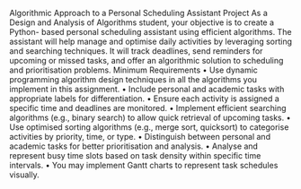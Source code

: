 Algorithmic Approach to a Personal Scheduling Assistant Project
As a Design and Analysis of Algorithms student, your objective is to create a Python- based personal scheduling assistant using efficient algorithms. The assistant will help manage and optimise daily activities by leveraging sorting and searching techniques. It will track deadlines, send reminders for upcoming or missed tasks, and offer an algorithmic solution to scheduling and prioritisation problems.
Minimum Requirements
• Use dynamic programming algorithm design techniques in all the algorithms you implement in this assignment.
• Include personal and academic tasks with appropriate labels for differentiation.
• Ensure each activity is assigned a specific time and deadlines are monitored.
• Implement efficient searching algorithms (e.g., binary search) to allow quick
retrieval of upcoming tasks.
• Use optimised sorting algorithms (e.g., merge sort, quicksort) to categorise
activities by priority, time, or type.
• Distinguish between personal and academic tasks for better prioritisation and
analysis.
• Analyse and represent busy time slots based on task density within specific time
intervals.
• You may implement Gantt charts to represent task schedules visually.
